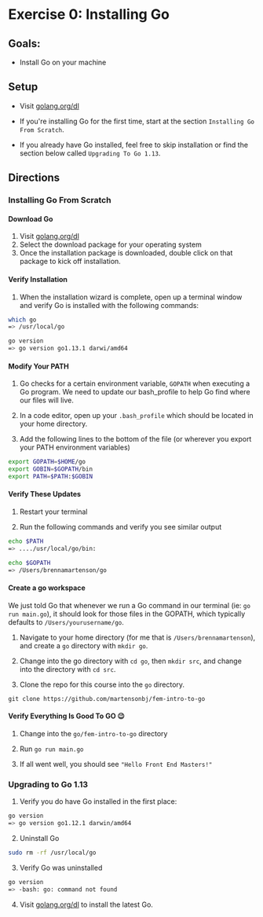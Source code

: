 # Exercise 0: Installing Go

## Goals: 
- Install Go on your machine

## Setup 
- Visit [golang.org/dl](golang.org/dl)

- If you're installing Go for the first time, start at the section `Installing Go From Scratch`.

- If you already have Go installed, feel free to skip installation or find the section below called `Upgrading To Go 1.13`. 

## Directions

### Installing Go From Scratch

#### Download Go
1. Visit [golang.org/dl](golang.org/dl) 
2. Select the download package for your operating system
3. Once the installation package is downloaded, double click on that package to kick off installation. 

#### Verify Installation
1. When the installation wizard is complete, open up a terminal window and verify Go is installed with the following commands: 

```bash
which go
=> /usr/local/go

go version
=> go version go1.13.1 darwi/amd64
```

#### Modify Your PATH 

1. Go checks for a certain environment variable, `GOPATH` when executing a Go program. We need to update our bash_profile to help Go find where our files will live.

2. In a code editor, open up your `.bash_profile` which should be located in your home directory. 

3. Add the following lines to the bottom of the file (or wherever you export your PATH environment variables)

```bash
export GOPATH=$HOME/go
export GOBIN=$GOPATH/bin
export PATH=$PATH:$GOBIN
```

#### Verify These Updates

1. Restart your terminal

2. Run the following commands and verify you see similar output

```bash
echo $PATH
=> ..../usr/local/go/bin: 

echo $GOPATH
=> /Users/brennamartenson/go
```

#### Create a go workspace

We just told Go that whenever we run a Go command in our terminal (ie: `go run main.go`), it should look for those files in the GOPATH, which typically defaults to `/Users/yourusername/go`. 

1. Navigate to your home directory (for me that is `/Users/brennamartenson`), and create a `go` directory with `mkdir go`.

2. Change into the go directory with `cd go`, then `mkdir src`, and change into the directory with `cd src`.

3. Clone the repo for this course into the `go` directory.

`git clone https://github.com/martensonbj/fem-intro-to-go`

#### Verify Everything Is Good To GO 😉

1. Change into the `go/fem-intro-to-go` directory

2. Run `go run main.go`

3. If all went well, you should see `"Hello Front End Masters!"`


### Upgrading to Go 1.13

1. Verify you do have Go installed in the first place:

```bash
go version 
=> go version go1.12.1 darwin/amd64
```

2. Uninstall Go

```bash
sudo rm -rf /usr/local/go
```

3. Verify Go was uninstalled

```bash
go version
=> -bash: go: command not found
```

4. Visit [golang.org/dl](https://golang.org/dl) to install the latest Go.



